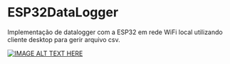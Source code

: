 # ESP32DataLogger
Implementação de datalogger com a ESP32 em rede WiFi local utilizando cliente desktop para gerir arquivo csv.

[![IMAGE ALT TEXT HERE](https://img.youtube.com/vi/YOUTUBE_VIDEO_ID_HERE/miniatura16.png)](https://www.youtube.com/watch?v=J7ZxOtNb-WM)
